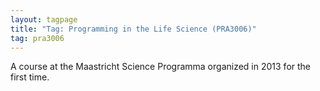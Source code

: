 ```yaml
---
layout: tagpage
title: "Tag: Programming in the Life Science (PRA3006)"
tag: pra3006
---
```


A course at the Maastricht Science Programma organized in 2013 for the first time.
